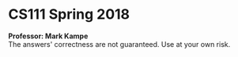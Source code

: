 # CS111 Spring 2018 
__Professor: Mark Kampe__  
The answers' correctness are not guaranteed. Use at your own risk. 
